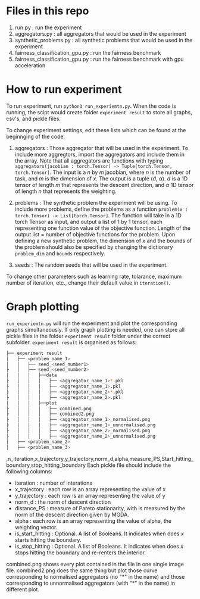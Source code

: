 # Files in this repo
1. run.py : run the experiment 
2. aggregators.py : all aggregators that would be used in the experiment
3. synthetic_problems.py : all synthetic problems that would be used in the experiment
4. fairness_classification_gpu.py : run the fairness benchmark 
5. fairness_classification_gpu.py : run the fairness benchmark with gpu acceleration

# How to run experiment 

To run experiment, run `python3 run_experiemtn.py`. When the code is running, the scipt would create folder `experiment result` to store all graphs, csv's, and pickle files. 

To change experiment settings, edit these lists which can be found at the beginnging of the code.

1. aggregators : Those aggregator that will be used in the experiment. To include more aggregtors, import the aggregators and include them in the array. Note that all aggregators are functions with typing `aggregators(jacobian : torch.Tensor) -> Tuple[torch.Tensor, torch.Tensor]`. The input is a $n$ by $m$ jacobian, where $n$ is the number of task, and $m$ is the dimension of $x$. The output is a tuple ($d$, $\alpha$). $d$ is a 1D tensor of length $m$ that represents the descent direction, and $\alpha$ 1D tensor of length $n$ that represents the weighting.

2. problems : The synthetic problem the experiment will be using. To include more problems, define the problems as a function `problem(x : torch.Tensor) -> List[torch.Tensor]`. The function will take in a 1D torch Tensor as input, and output a list of 1 by 1 tensor, each representing one function value of the objective function. Length of the output list = number of objective functions for the problem. Upon defining a new synthetic problem, the dimension of $x$ and the bounds of the problem should also be specified by changing the dictionary `problem_dim` and `bounds` respectively.

3. seeds : The random seeds that will be used in the experiment.

To change other parameters such as learning rate, tolarance, maximum number of iteration, etc., change their default value in `iteration()`.

# Graph plotting

`run_experiemtn.py` will run the experiment and plot the corresponding graphs simultaneously. If only graph plotting is needed, one can store all pickle files in the folder `experiment result` folder under the correct subfolder. `experiment result` is organised as follows:

```bash
├── experiment result
│   ├── <problem_name_1>
│   │   ├── seed_<seed_number1>
├   │   ├── seed_<seed_number2>
│   │   │   ├──data
├   │   │   │   ├── <aggregator_name_1>*.pkl
├   │   │   │   ├── <aggregator_name_1>.pkl
├   │   │   │   ├── <aggregator_name_2>*.pkl
├   │   │   │   ├── <aggregator_name_2>.pkl
│   │   │   ├──plot
├   │   │   │   ├── combined.png
├   │   │   │   ├── combined2.png
├   │   │   │   ├── <aggregator_name_1>_normalised.png
├   │   │   │   ├── <aggregator_name_1>_unnormalised.png
├   │   │   │   ├── <aggregator_name_2>_normalised.png
├   │   │   │   ├── <aggregator_name_2>_unnormalised.png
│   ├── <problem_name_2>
│   ├── <problem_name_3>

```
,n_iteration,x_trajectory,y_trajectory,norm_d,alpha,measure_PS,Start_hitting_boundary,stop_hitting_boundary
Each pickle file should include the following columns:
- iteration : number of interations
- x_trajectory : each row is an array representing the value of x 
- y_trajectory : each row is an array representing the value of y
- norm_d : the norm of descent direction
- distance_PS : measure of Pareto stationarity, with is measured by the norm of the descent direction given by MGDA.
- alpha : each row is an array representing the value of alpha, the weighting vector.
- is_start_hitting : Optional. A list of Booleans. It indicates when does $x$ starts hitting the boundary.
- is_stop_hitting : Optional. A list of Booleans. It indicates when does $x$ stops hitting the boundary and re-renters the interior.

combined.png shows every plot contained in the file in one single image file. combined2.png does the same thing but plot those curve corresponding to normalised aggregators (no "\*" in the name) and those corresponding to unnormalised aggregators (with "\*" in the name) in different plot.


